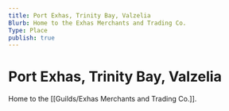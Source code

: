 ```yaml
---
title: Port Exhas, Trinity Bay, Valzelia
Blurb: Home to the Exhas Merchants and Trading Co.
Type: Place
publish: true
---
```


# Port Exhas, Trinity Bay, Valzelia

Home to the [[Guilds/Exhas Merchants and Trading Co.]]. 
